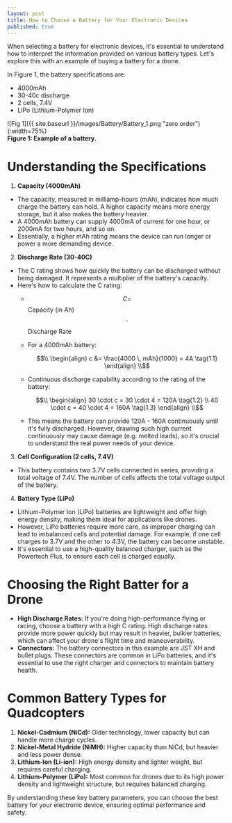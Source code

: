 ```yaml
---
layout: post
title: How to Choose a Battery for Your Electronic Devices
published: true
---
```


When selecting a battery for electronic devices, it's essential to understand how to interpret the information provided on various 
battery types. Let's explore this with an example of buying a battery for a drone.

In Figure 1, the battery specifications are:

* 4000mAh
* 30-40c discharge
* 2 cells, 7.4V
* LiPo (Lithium-Polymer Ion)

![Fig 1]({{ site.baseurl }}/images/Battery/Battery_1.png "zero order"){:width=75%}  
**Figure 1: Example of a battery.**

# Understanding the Specifications

1. **Capacity (4000mAh)**
* The capacity, measured in milliamp-hours (mAh), indicates how much charge the battery can hold.
A higher capacity means more energy storage, but it also makes the battery heavier.
* A 4000mAh battery can supply 4000mA of current for one hour, or 2000mA for two hours, and so on.
* Essentially, a higher mAh rating means the device can run longer or power a more demanding device.

2. **Discharge Rate (30-40C)**
* The C rating shows how quickly the battery can be discharged without being damaged.
It represents a multiplier of the battery's capacity.
* Here's how to calculate the C rating:
  * $$C = $$ Capacity (in Ah) $$\cdot$$ Discharge Rate

  * For a 4000mAh battery: 

    $$\\
    \begin{align}
    c &= \frac{4000 \, mAh}{1000} = 4A \tag{1.1}
    \end{align}
    \\$$

  * Continuous discharge capability according to the rating of the battery:
      
    $$\\
    \begin{align}
    30 \cdot c = 30 \cdot 4 = 120A   \tag{1.2} \\
    40 \cdot c = 40 \cdot 4 = 160A   \tag{1.3}
    \end{align}
    \\$$


  * This means the battery can provide 120A - 160A continuously until it's fully discharged.
However, drawing such high current continuously may cause damage (e.g. melted leads), so it's crucial to understand the real power needs of your device.

3. **Cell Configuration (2 cells, 7.4V)**
  * This battery contains two 3.7V cells connected in series, providing a total voltage of 7.4V.
The number of cells affects the total voltage output of the battery.

4. **Battery Type (LiPo)**
  * Lithium-Polymer Ion (LiPo) batteries are lightweight and offer high energy density, making them ideal for applications like drones.
  * However, LiPo batteries require more care, as improper charging can lead to imbalanced cells and potential damage.
For example, if one cell charges to 3.7V and the other to 4.3V, the battery can become unstable.
  * It's essential to use a high-quality balanced charger, such as the Powertech Plus, to ensure each cell is charged equally.

# Choosing the Right Batter for a Drone

* **High Discharge Rates:** If you're doing high-performance flying or racing, choose a battery with a high C rating.
High discharge rates provide more power quickly but may result in heavier, bulkier batteries, which can affect your drone's flight time and maneuverability.
* **Connectors:** The battery connectors in this example are JST XH and bullet plugs. These connectors are common in LiPo batteries, and it's essential
to use the right charger and connectors to maintain battery health.

# Common Battery Types for Quadcopters

1. **Nickel-Cadmium (NiCd):** Older technology, lower capacity but can handle more charge cycles.
2. **Nickel-Metal Hydride (NiMH):** Higher capacity than NiCd, but heavier and less power dense.
3. **Lithium-Ion (Li-ion):** High energy density and lighter weight, but requires careful charging.
4. **Lithium-Polymer (LiPo):** Most common for drones due to its high power density and lightweight structure, but requires balanced charging.

By understanding these key battery parameters, you can choose the best battery for your electronic device, ensuring optimal performance and safety.


